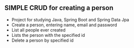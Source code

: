 ## SIMPLE CRUD for creating a person

- Project for studying Java, Spring Boot and Spring Data Jpa
- Create a person, entering name, email and password
- List all people ever created
- Lists the person with the specified id
- Delete a person by specified id
